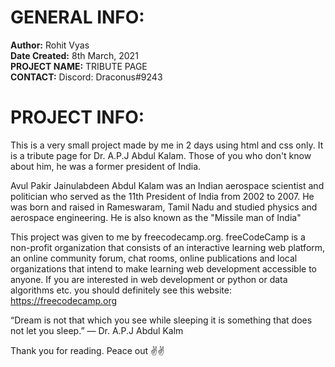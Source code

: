 # GENERAL INFO: 
**Author:** Rohit Vyas<br>
**Date Created:** 8th March, 2021<br>
**PROJECT NAME:** TRIBUTE PAGE<br>
**CONTACT:** Discord: Draconus#9243<br>

# PROJECT INFO: 
This is a very small project made by me in 2 days using html and css only. It is a tribute page for Dr. A.P.J Abdul Kalam. Those of you who don't know about him, he was a former president of India.

Avul Pakir Jainulabdeen Abdul Kalam was an Indian aerospace scientist and politician who served as the 11th President of India from 2002 to 2007. He was born and raised in Rameswaram, Tamil Nadu and studied physics and aerospace engineering. He is also known as the "Missile man of India" 

This project was given to me by freecodecamp.org. freeCodeCamp is a non-profit organization that consists of an interactive learning web platform, an online community forum, chat rooms, online publications and local organizations that intend to make learning web development accessible to anyone. If you are interested in web development or python or data algorithms etc.  you should definitely see this website: https://freecodecamp.org

“Dream is not that which you see while sleeping it is something that does not let you sleep.” ― Dr. A.P.J Abdul Kalm

Thank you for reading.
Peace out ✌✌

